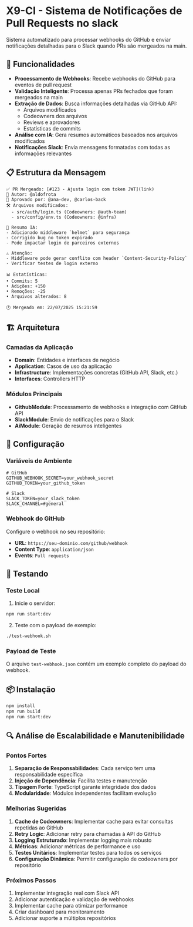 # X9-CI - Sistema de Notificações de Pull Requests no slack

Sistema automatizado para processar webhooks do GitHub e enviar notificações detalhadas para o Slack quando PRs são mergeados na main.

## 🚀 Funcionalidades

- **Processamento de Webhooks**: Recebe webhooks do GitHub para eventos de pull request
- **Validação Inteligente**: Processa apenas PRs fechados que foram mergeados na main
- **Extração de Dados**: Busca informações detalhadas via GitHub API:
  - Arquivos modificados
  - Codeowners dos arquivos
  - Reviews e aprovadores
  - Estatísticas de commits
- **Análise com IA**: Gera resumos automáticos baseados nos arquivos modificados
- **Notificações Slack**: Envia mensagens formatadas com todas as informações relevantes

## 📋 Estrutura da Mensagem

```
✅ PR Mergeado: [#123 - Ajusta login com token JWT](link)
👤 Autor: @aldofrota
👥 Aprovado por: @ana-dev, @carlos-back
🛠️ Arquivos modificados:
  - src/auth/login.ts (Codeowners: @auth-team)
  - src/config/env.ts (Codeowners: @infra)

🧠 Resumo IA:
- Adicionado middleware `helmet` para segurança
- Corrigido bug no token expirado
- Pode impactar login de parceiros externos

⚠️ Atenção:
- Middleware pode gerar conflito com header `Content-Security-Policy`
- Verificar testes de login externo

📊 Estatísticas:
• Commits: 5
• Adições: +150
• Remoções: -25
• Arquivos alterados: 8

🕐 Mergeado em: 22/07/2025 15:21:59
```

## 🏗️ Arquitetura

### Camadas da Aplicação

- **Domain**: Entidades e interfaces de negócio
- **Application**: Casos de uso da aplicação
- **Infrastructure**: Implementações concretas (GitHub API, Slack, etc.)
- **Interfaces**: Controllers HTTP

### Módulos Principais

- **GithubModule**: Processamento de webhooks e integração com GitHub API
- **SlackModule**: Envio de notificações para o Slack
- **AiModule**: Geração de resumos inteligentes

## 🔧 Configuração

### Variáveis de Ambiente

```env
# GitHub
GITHUB_WEBHOOK_SECRET=your_webhook_secret
GITHUB_TOKEN=your_github_token

# Slack
SLACK_TOKEN=your_slack_token
SLACK_CHANNEL=#general
```

### Webhook do GitHub

Configure o webhook no seu repositório:

- **URL**: `https://seu-dominio.com/github/webhook`
- **Content Type**: `application/json`
- **Events**: `Pull requests`

## 🧪 Testando

### Teste Local

1. Inicie o servidor:

```bash
npm run start:dev
```

2. Teste com o payload de exemplo:

```bash
./test-webhook.sh
```

### Payload de Teste

O arquivo `test-webhook.json` contém um exemplo completo do payload do webhook.

## 📦 Instalação

```bash
npm install
npm run build
npm run start:dev
```

## 🔍 Análise de Escalabilidade e Manutenibilidade

### Pontos Fortes

1. **Separação de Responsabilidades**: Cada serviço tem uma responsabilidade específica
2. **Injeção de Dependência**: Facilita testes e manutenção
3. **Tipagem Forte**: TypeScript garante integridade dos dados
4. **Modularidade**: Módulos independentes facilitam evolução

### Melhorias Sugeridas

1. **Cache de Codeowners**: Implementar cache para evitar consultas repetidas ao GitHub
2. **Retry Logic**: Adicionar retry para chamadas à API do GitHub
3. **Logging Estruturado**: Implementar logging mais robusto
4. **Métricas**: Adicionar métricas de performance e uso
5. **Testes Unitários**: Implementar testes para todos os serviços
6. **Configuração Dinâmica**: Permitir configuração de codeowners por repositório

### Próximos Passos

1. Implementar integração real com Slack API
2. Adicionar autenticação e validação de webhooks
3. Implementar cache para otimizar performance
4. Criar dashboard para monitoramento
5. Adicionar suporte a múltiplos repositórios

